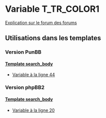 # Variable T_TR_COLOR1
[Explication sur le forum des forums](http://forum.forumactif.com/t294113-listing-des-variables#T_TR_COLOR1)
## Utilisations dans les templates
### Version PunBB
#### [Template search_body](punbb/search_body.md)
* [Variable à la ligne 44](../punbb/search_body.tpl#L44)
### Version phpBB2
#### [Template search_body](subsilver/search_body.md)
* [Variable à la ligne 20](../subsilver/search_body.tpl#L20)